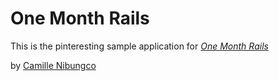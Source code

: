 # One Month Rails

This is the pinteresting sample application for
[*One Month Rails*](http://onemonthrails.com)

by [Camille Nibungco](cnibungco@github.io)